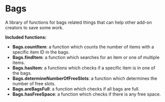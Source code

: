 # Bags

A library of functions for bags related things that can help other add-on creators to save some work.

**Included functions:**

* **Bags.countItem**: a function which counts the number of items with a specific item ID in the bags.
* **Bags.findItem**: a function which searches for an item or one of multiple items.
* **Bags.hasItem**: a functions which checks if a specific item is in one of the bags.
* **Bags.determineNumberOfFreeSlots**: a function which determines the number of free slots.
* **Bags.areBagsFull**: a function which checks if all bags are full.
* **Bags.hasFreeSpace**: a function which checks if there is any free space.
